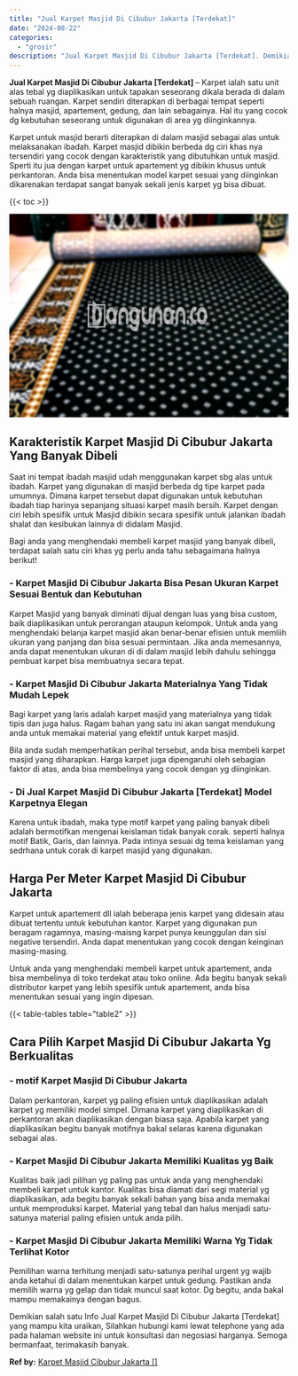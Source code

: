 ```yaml
---
title: "Jual Karpet Masjid Di Cibubur Jakarta [Terdekat]"
date: "2024-08-22"
categories: 
  - "grosir"
description: "Jual Karpet Masjid Di Cibubur Jakarta [Terdekat]. Demikian salah satu Info Jual Karpet Masjid Di Cibubur Jakarta [Terdekat] yang mampu kita uraikan, Silahk..."
---
```


**Jual Karpet Masjid Di Cibubur Jakarta \[Terdekat\]** – Karpet ialah satu unit alas tebal yg diaplikasikan untuk tapakan seseorang dikala berada di dalam sebuah ruangan. Karpet sendiri diterapkan di berbagai tempat seperti halnya masjid, apartement, gedung, dan lain sebagainya. Hal itu yang cocok dg kebutuhan seseorang untuk digunakan di area yg diinginkannya.

Karpet untuk masjid berarti diterapkan di dalam masjid sebagai alas untuk melaksanakan ibadah. Karpet masjid dibikin berbeda dg ciri khas nya tersendiri yang cocok dengan karakteristik yang dibutuhkan untuk masjid. Sperti itu jua dengan karpet untuk apartement yg dibikin khusus untuk perkantoran. Anda bisa menentukan model karpet sesuai yang diinginkan dikarenakan terdapat sangat banyak sekali jenis karpet yg bisa dibuat.

{{< toc >}}

![Jual Karpet Masjid Di Cibubur Jakarta [Terdekat]](/images/grosir-karpet-murah-47.png)

## Karakteristik Karpet Masjid Di Cibubur Jakarta Yang Banyak Dibeli

Saat ini tempat ibadah masjid udah menggunakan karpet sbg alas untuk ibadah. Karpet yang digunakan di masjid berbeda dg tipe karpet pada umumnya. Dimana karpet tersebut dapat digunakan untuk kebutuhan ibadah tiap harinya sepanjang situasi karpet masih bersih. Karpet dengan ciri lebih spesifik untuk Masjid dibikin secara spesifik untuk jalankan ibadah shalat dan kesibukan lainnya di didalam Masjid.

Bagi anda yang menghendaki membeli karpet masjid yang banyak dibeli, terdapat salah satu ciri khas yg perlu anda tahu sebagaimana halnya berikut!

### \- Karpet Masjid Di Cibubur Jakarta Bisa Pesan Ukuran Karpet Sesuai Bentuk dan Kebutuhan

Karpet Masjid yang banyak diminati dijual dengan luas yang bisa custom, baik diaplikasikan untuk perorangan ataupun kelompok. Untuk anda yang menghendaki belanja karpet masjid akan benar-benar efisien untuk memliih ukuran yang panjang dan bisa sesuai permintaan. Jika anda memesannya, anda dapat menentukan ukuran di di dalam masjid lebih dahulu sehingga pembuat karpet bisa membuatnya secara tepat.

### \- Karpet Masjid Di Cibubur Jakarta Materialnya Yang Tidak Mudah Lepek

Bagi karpet yang laris adalah karpet masjid yang materialnya yang tidak tipis dan juga halus. Ragam bahan yang satu ini akan sangat mendukung anda untuk memakai material yang efektif untuk karpet masjid.

Bila anda sudah memperhatikan perihal tersebut, anda bisa membeli karpet masjid yang diharapkan. Harga karpet juga dipengaruhi oleh sebagian faktor di atas, anda bisa membelinya yang cocok dengan yg diinginkan.

### \- Di Jual Karpet Masjid Di Cibubur Jakarta \[Terdekat\] Model Karpetnya Elegan

Karena untuk ibadah, maka type motif karpet yang paling banyak dibeli adalah bermotifkan mengenai keislaman tidak banyak corak. seperti halnya motif Batik, Garis, dan lainnya. Pada intinya sesuai dg tema keislaman yang sedrhana untuk corak di karpet masjid yang digunakan.

## Harga Per Meter Karpet Masjid Di Cibubur Jakarta

Karpet untuk apartement dll ialah beberapa jenis karpet yang didesain atau dibuat tertentu untuk kebutuhan kantor. Karpet yang digunakan pun beragam ragamnya, masing-maisng karpet punya keunggulan dan sisi negative tersendiri. Anda dapat menentukan yang cocok dengan keinginan masing-masing.

Untuk anda yang menghendaki membeli karpet untuk apartement, anda bisa membelinya di toko terdekat atau toko online. Ada begitu banyak sekali distributor karpet yang lebih spesifik untuk apartement, anda bisa menentukan sesuai yang ingin dipesan.

{{< table-tables table="table2" >}}

## Cara Pilih Karpet Masjid Di Cibubur Jakarta Yg Berkualitas

### \- motif Karpet Masjid Di Cibubur Jakarta

Dalam perkantoran, karpet yg paling efisien untuk diaplikasikan adalah karpet yg memiliki model simpel. Dimana karpet yang diaplikasikan di perkantoran akan diaplikasikan dengan biasa saja. Apabila karpet yang diaplikasikan begitu banyak motifnya bakal selaras karena digunakan sebagai alas.

### \- Karpet Masjid Di Cibubur Jakarta Memiliki Kualitas yg Baik

Kualitas baik jadi pilihan yg paling pas untuk anda yang menghendaki membeli karpet untuk kantor. Kualitas bisa diamati dari segi material yg diaplikasikan, ada begitu banyak sekali bahan yang bisa anda memakai untuk memproduksi karpet. Material yang tebal dan halus menjadi satu-satunya material paling efisien untuk anda pilih.

### \- Karpet Masjid Di Cibubur Jakarta Memiliki Warna Yg Tidak Terlihat Kotor

Pemilihan warna terhitung menjadi satu-satunya perihal urgent yg wajib anda ketahui di dalam menentukan karpet untuk gedung. Pastikan anda memilih warna yg gelap dan tidak muncul saat kotor. Dg begitu, anda bakal mampu memakainya dengan bagus.

Demikian salah satu Info Jual Karpet Masjid Di Cibubur Jakarta \[Terdekat\] yang mampu kita uraikan, Silahkan hubungi kami lewat telephone yang ada pada halaman website ini untuk konsultasi dan negosiasi harganya. Semoga bermanfaat, terimakasih banyak.

**Ref by:**  [Karpet Masjid Cibubur Jakarta []](https://id.wikipedia.org/wiki/Karpet)
